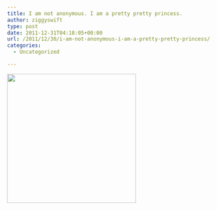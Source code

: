 ```yaml
---
title: I am not anonymous. I am a pretty pretty princess.
author: ziggyswift
type: post
date: 2011-12-31T04:18:05+00:00
url: /2011/12/30/i-am-not-anonymous-i-am-a-pretty-pretty-princess/
categories:
  - Uncategorized

---
```

<a href="http://ziggyswift.com/2011/12/30/i-am-not-anonymous-i-am-a-pretty-pretty-princess/ziggy-lulz/" rel="attachment wp-att-69"><img class="alignleft size-medium wp-image-69" title="ziggy-lulz" src="http://ziggyswift.com/wp-content/uploads/2011/08/ziggy-lulz-300x300.png" alt="" width="300" height="300" srcset="http://ziggyswift.com/wp-content/uploads/2011/08/ziggy-lulz-300x300.png 300w, http://ziggyswift.com/wp-content/uploads/2011/08/ziggy-lulz-150x150.png 150w, http://ziggyswift.com/wp-content/uploads/2011/08/ziggy-lulz.png 430w" sizes="(max-width: 300px) 100vw, 300px" /></a>
  
<br clear="all" />